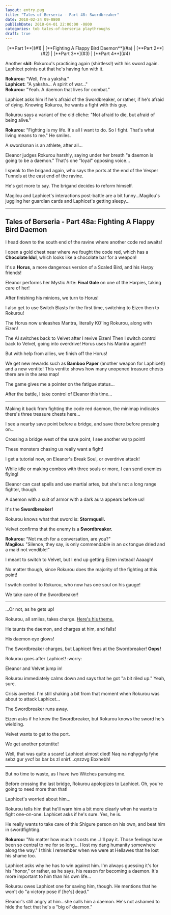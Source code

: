 ```yaml
---
layout: entry.pug
title: "Tales of Berseria - Part 48: Swordbreaker"
date: 2018-02-24 09-0800
publishDate: 2018-04-01 22:00:00 -0800
categories: tob tales-of-berseria playthroughs
draft: true
---
```


<p style="text-align: center;">[**Part 1**](#1) | [**Fighting A Flappy Bird Daemon**](#a) | [**Part 2**](#2) | [**Part 3**](#3) | [**Part 4**](#4)</p>

<a name="1"></a>

Another **skit**: Rokurou's practicing again (shirtless!) with his sword again. Laphicet points out that he's having fun with it.

**Rokurou:** "Well, I'm a yaksha."<br/>
**Laphicet:** "A yaksha... A spirit of war..."<br/>
**Rokurou:** "Yeah. A daemon that lives for combat."

Laphicet asks him if he's afraid of the Swordbreaker, or rather, if he's afraid of dying. Knowing Rokurou, he wants a fight with this guy.

Rokurou says a variant of the old cliche: "Not afraid to die, but afraid of being alive."

**Rokurou:** "Fighting is my life. It's all I want to do. So I fight. That's what living means to me." He smiles.

A swordsman is an athlete, after all...

Eleanor judges Rokurou harshly, saying under her breath "a daemon is going to be a daemon." That's one "loyal" opposing voice...

I speak to the brigand again, who says the ports at the end of the Vesper Tunnels at the east end of the ravine.

He's got more to say. The brigand decides to reform himself.

Magilou and Laphicet's interactions post-battle are a bit funny...Magilou's juggling her guardian cards and Laphicet's getting sleepy...

<a name="a"></a>

---

<p><h2 class="entry-title">Tales of Berseria - Part 48a: Fighting A Flappy Bird Daemon</h2></p>

I head down to the south end of the ravine where another code red awaits!

I open a gold chest near where we fought the code red, which has a **Chocolate Idol**, which looks like a chocolate bar for a weapon!

It's a **Horus**, a more dangerous version of a Scaled Bird, and his Harpy friends!

Eleanor performs her Mystic Arte: **Final Gale** on one of the Harpies, taking care of her!

After finishing his minions, we turn to Horus!

I also get to use Switch Blasts for the first time, switching to Eizen then to Rokurou!

The Horus now unleashes Mantra, literally KO'ing Rokurou, along with Eizen!

The AI switches back to Velvet after I revive Eizen! Then I switch control back to Velvet, going into overdrive! Horus uses his Mantra again!!!

But with help from allies, we finish off the Horus!

We get new rewards such as **Bamboo Paper** (another weapon for Laphicet!) and a new ventite! This ventite shows how many unopened treasure chests there are in the area map!

The game gives me a pointer on the fatigue status...

After the battle, I take control of Eleanor this time...

<a name="2"></a>

---

Making it back from fighting the code red daemon, the minimap indicates there's three treasure chests here...

I see a nearby save point before a bridge, and save there before pressing on...

Crossing a bridge west of the save point, I see another warp point!

These monsters chasing us really want a fight!

I get a tutorial now, on Eleanor's Break Soul, or overdrive attack!

While idle or making combos with three souls or more, I can send enemies flying!

Eleanor can cast spells and use martial artes, but she's not a long range fighter, though.

A daemon with a suit of armor with a dark aura appears before us!

It's the **Swordbreaker!**

Rokurou knows what that sword is: **Stormquell.**

Velvet confirms that the enemy is a **Swordbreaker.**

**Rokurou:** "Not much for a conversation, are you?"<br/>
**Magilou:** "Silence, they say, is only commendable in an ox tongue dried and a maid not vendible!"

I meant to switch to Velvet, but I end up getting Eizen instead! Aaaagh!

No matter though, since Rokurou does the majority of the fighting at this point!

I switch control to Rokurou, who now has one soul on his gauge!

We take care of the Swordbreaker!

<a name="3"></a>

---

...Or not, as he gets up!

Rokurou, all smiles, takes charge. <a href="https://youtu.be/u8YRAAIPCwM">Here's his theme.</a>

He taunts the daemon, and charges at him, and falls!

His daemon eye glows!

The Swordbreaker charges, but Laphicet fires at the Swordbreaker! **Oops!**

Rokurou goes after Laphicet! :worry:

Eleanor and Velvet jump in!

Rokurou immediately calms down and says that he got "a bit riled up." Yeah, sure.

Crisis averted. I'm still shaking a bit from that moment when Rokurou was about to attack Laphicet...

The Swordbreaker runs away.

Eizen asks if he knew the Swordbreaker, but Rokurou knows the sword he's wielding.

Velvet wants to get to the port.

We get another potentite!

Well, that was quite a scare! Laphicet almost died! Naq na nqhygvfg fyhe sebz gur yvcf bs bar bs zl snirf...qnzzvg Ebxhebh!

<a name="4"></a>

---

But no time to waste, as I have two Witches pursuing me.

Before crossing the last bridge, Rokurou apologizes to Laphicet. Oh, you're going to need more than that! 

Laphicet's worried about him...

Rokurou tells him that he'll warn him a bit more clearly when he wants to fight one-on-one. Laphicet asks if he's sure. Yes, he is.

He really wants to take care of this Shigure person on his own, and beat him in swordfighting.

**Rokurou:** "No matter how much it costs me...I'll pay it. Those feelings have been so central to me for so long... I lost my dang humanity somewhere along the way." I think I remember when we were at Hellawes that he lost his shame too.

Laphicet asks why he has to win against him. I'm always guessing it's for his "honor," or rather, as he says, his reason for becoming a daemon. It's more important to him than his own life...

Rokurou owes Laphicet one for saving him, though. He mentions that he won't do "a victory pose if [he's] dead."

Eleanor's still angry at him...she calls him a daemon. He's not ashamed to hide the fact that he's a "big ol' daemon."